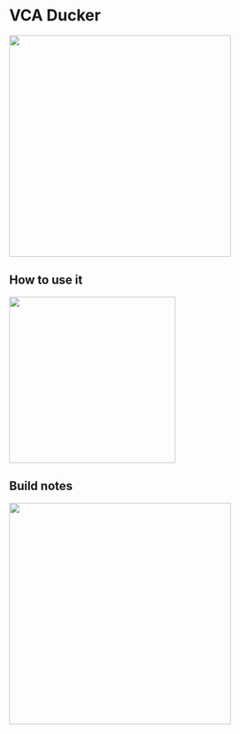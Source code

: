 # VCA Ducker


<img src="https://raw.githubusercontent.com/PierreIsCoding/sdiy/main/VCA_Ducker/images/front_small.jpg" width="400" />


## How to use it
<img src="https://raw.githubusercontent.com/PierreIsCoding/sdiy/main/VCA_Ducker/images/labels.png" width="300" />


## Build notes
<img src="https://raw.githubusercontent.com/PierreIsCoding/sdiy/main/VCA_Ducker/images/back_small.jpg" width="400" />

